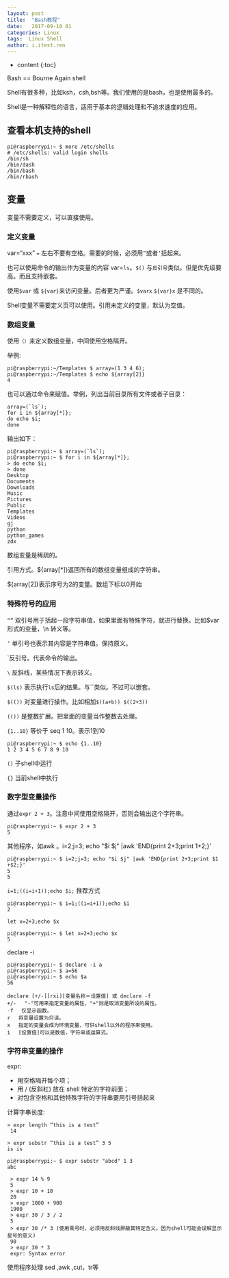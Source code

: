 ```yaml
---
layout: post
title:  "Bash教程"
date:   2017-09-10 01
categories: Linux
tags:  Linux Shell
author: i.itest.ren
---
```


* content
{:toc}

Bash == Bourne Again shell

Shell有很多种，比如ksh，csh,bsh等。我们使用的是bash，也是使用最多的。

Shell是一种解释性的语言，适用于基本的逻辑处理和不追求速度的应用。







## 查看本机⽀持的shell ##

	pi@raspberrypi:~ $ more /etc/shells
	# /etc/shells: valid login shells
	/bin/sh
	/bin/dash
	/bin/bash
	/bin/rbash


## 变量 ##

变量不需要定义，可以直接使用。

### 定义变量 ###

var=“xxx” `=` 左右不要有空格。需要的时候，必须用`”`或者`’`括起来。

也可以使用命令的输出作为变量的内容 var=`ls`。`$()` 与`反引号`类似。但是优先级要高。而且支持嵌套。

使用`$var` 或 `${var}`来访问变量。后者更为严谨。`$varx` `${var}x` 是不同的。

Shell变量不需要定义页可以使用。引用未定义的变量，默认为空值。

### 数组变量 ###

使用`（）`来定义数组变量，中间使用空格隔开。

举例:

	pi@raspberrypi:~/Templates $ array=(1 3 4 6);
	pi@raspberrypi:~/Templates $ echo ${array[2]}
	4


也可以通过命令来赋值。举例，列出当前目录所有文件或者子目录：

	array=(`ls`); 
	for i in ${array[*]};
	do echo $i;
	done

输出如下：

	pi@raspberrypi:~ $ array=(`ls`); 
	pi@raspberrypi:~ $ for i in ${array[*]};
	> do echo $i;
	> done
	Desktop
	Documents
	Downloads
	Music
	Pictures
	Public
	Templates
	Videos
	gj
	python
	python_games
	zdx


数组变量是稀疏的。

引用方式。${array[*]}返回所有的数组变量组成的字符串。

${array[2]}表示序号为2的变量。数组下标以0开始

### 特殊符号的应用 ###

`“”` 双引号用于括起⼀段字符串值，如果里面有特殊字符，就进行替换。比如$var形式的变量，\n 转义等。

`’` 单引号也表示其内容是字符串值。保持原义。

`反引号。代表命令的输出。

`\` 反斜线，某些情况下表示转义。

`$(ls)` 表示执行`ls`后的结果。与``类似。不过可以嵌套。

`$(())` 对变量进行操作。比如相加`$((a+b)) $((2+3))`

`(())` 是整数扩展。把里面的变量当作整数去处理。

`{1..10}` 等价于 seq 1 10。表示1到10

	pi@raspberrypi:~ $ echo {1..10}
	1 2 3 4 5 6 7 8 9 10

`()` 子shell中运行

`{}` 当前shell中执行

### 数字型变量操作 ###

通过`expr 2 + 3`。注意中间使用空格隔开，否则会输出这个字符串。

	pi@raspberrypi:~ $ expr 2 + 3
	5

其他程序，如awk 。i=2;j=3; echo "$i $j" |awk 'END{print 2+3;print $1 +$2;}'

	pi@raspberrypi:~ $ i=2;j=3; echo "$i $j" |awk 'END{print 2+3;print $1 +$2;}'
	5
	5

`i=1;((i=i+1));echo $i;` 推荐方式

	pi@raspberrypi:~ $ i=1;((i=i+1));echo $i
	2

    let x=2+3;echo $x

	pi@raspberrypi:~ $ let x=2+3;echo $x
	5

declare -i

	pi@raspberrypi:~ $ declare -i a
	pi@raspberrypi:~ $ a=56
	pi@raspberrypi:~ $ echo $a
	56

    declare [+/-][rxi][变量名称＝设置值] 或 declare -f
	+/- 　"-"可用来指定变量的属性，"+"则是取消变量所设的属性。
	-f 　仅显示函数。
	r 　将变量设置为只读。
	x 　指定的变量会成为环境变量，可供shell以外的程序来使用。
	i 　[设置值]可以是数值，字符串或运算式。

### 字符串变量的操作 ###

expr:

- 用空格隔开每个项；
- 用 / (反斜杠) 放在 shell 特定的字符前面；
- 对包含空格和其他特殊字符的字符串要用引号括起来

计算字串长度:

	> expr length “this is a test”
	 14

	> expr substr “this is a test” 3 5
	is is

	pi@raspberrypi:~ $ expr substr "abcd" 1 3
	abc

	 > expr 14 % 9
	 5
	 > expr 10 + 10
	 20
	 > expr 1000 + 900
	 1900
	 > expr 30 / 3 / 2
	 5
	 > expr 30 /* 3 (使用乘号时，必须用反斜线屏蔽其特定含义。因为shell可能会误解显示星号的意义)
	 90
	 > expr 30 * 3
	 expr: Syntax error

使用程序处理 sed ,awk ,cut，tr等

